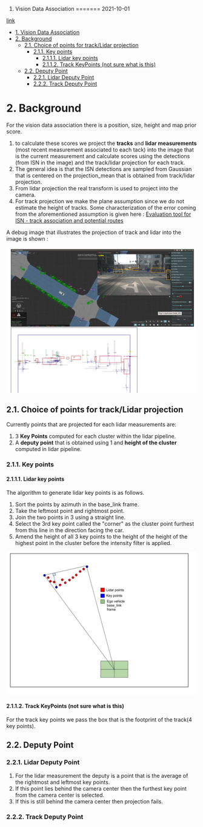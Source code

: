 1. Vision Data Association
=======
2021-10-01

[link](https://confluence.ci.motional.com/confluence/pages/viewpage.action?spaceKey=PER&title=Vision+Data+Association)
- [1. Vision Data Association](#1-vision-data-association)
- [2. Background](#2-background)
  - [2.1. Choice of points for track/Lidar projection](#21-choice-of-points-for-tracklidar-projection)
    - [2.1.1. Key points](#211-key-points)
      - [2.1.1.1. Lidar key points](#2111-lidar-key-points)
      - [2.1.1.2. Track KeyPoints (not sure what is this)](#2112-track-keypoints-not-sure-what-is-this)
  - [2.2. Deputy Point](#22-deputy-point)
    - [2.2.1. Lidar Deputy Point](#221-lidar-deputy-point)
    - [2.2.2. Track Deputy Point](#222-track-deputy-point)

# 2. Background

For the vision data association there is a position, size, height and map prior score. 
1. to calculate these scores we project the **tracks** and **lidar measurements** (most recent measurement associated to each tack) into the image that is the current measurement and calculate scores using the detections (from ISN in the image) and the track/lidar projection for each track. 
2. The general idea is that the ISN detections are sampled from Gaussian that is centered on the projection_mean that is obtained from track/lidar projection. 
3. From lidar projection the real transform is used to project into the camera. 
4. For track projection we make the plane assumption since we do not estimate the height of tracks. Some characterization of the error coming from the aforementioned assumption is given here : [Evaluation tool for ISN - track association and potential routes](https://confluence.ci.motional.com/confluence/pages/viewpage.action?spaceKey=PER&title=Vision+Data+Association)

A debug image that illustrates the projection of track and lidar into the image is shown : 
<p align = "center">   <img width = "500" src = "images/res/VisionDataAssociation_2021-10-01-09-46-41.png"> </p>

## 2.1. Choice of points for track/Lidar projection
Currently points that are projected for each lidar measurements are: 
1. 3 **Key Points** computed for each cluster within the lidar pipeline. 
2. A **deputy point** that is obtained using 1 and **height of the cluster** computed in lidar pipeline. 

### 2.1.1. Key points
#### 2.1.1.1. Lidar key points
The algorithm to generate lidar key points is as follows. 
1. Sort the points by azimuth in the base_link frame. 
2. Take the leftmost point and rightmost point. 
3. Join the two points in 3 using a straight line. 
4. Select the 3rd key point called the "corner" as the cluster point furthest from this line in the direction facing the car. 
5. Amend the height of all 3 key points to the height of the height of the highest point in the cluster before the intensity filter is applied. 

<p align = "center">   <img width = "500" src = "images/res/VisionDataAssociation_2021-10-01-10-01-46.png"> </p>

#### 2.1.1.2. Track KeyPoints (not sure what is this)
For the track key points we pass the box that is the footprint of the track(4 key points). 


## 2.2. Deputy Point
### 2.2.1. Lidar Deputy Point
1. For the lidar measurement the deputy is a point that is the average of the rightmost and leftmost key points. 
2. If this point lies behind the camera center then the furthest key point from the camera center is selected. 
3. If this is still behind the camera center then projection fails. 

### 2.2.2. Track Deputy Point


